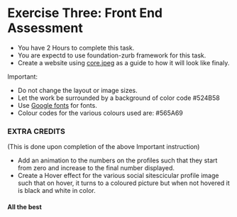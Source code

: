 # Exercise Three: Front End Assessment

- You have 2 Hours to complete this task.
- You are expectd to use foundation-zurb framework for this task.
- Create a website using [core.jpeg](https://github.com/moringaschool/FrontEndExercises/blob/master/psd2html/e3/core.jpg) as a guide to how it will look like finaly.


Important:
- Do not change the layout or image sizes.
- Let the work be surrounded by a background of color code #524B58
- Use [Google fonts](https://www.google.com/fonts) for fonts.
- Colour codes for the various colours used are:  #565A69

### EXTRA CREDITS
(This is done upon completion of the above Important instruction)
- Add an animation to the numbers on the profiles such that they start from zero and increase to the final number displayed.
- Create a Hover effect for the various social sitescicular profile image such that on hover, it turns to a coloured picture but when not hovered it is black and white in color.


#### All the best
